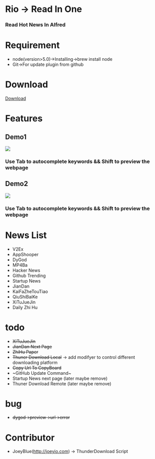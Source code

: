 # Rio -> Read In One
### Read Hot News In Alfred

# Requirement

- node(version>5.0)->Installing->brew install node
- Git->For update plugin from github

# Download

[Download](https://github.com/epirus/rio-alfredworkflow/files/292493/rio.zip)

# Features

## Demo1

![](https://raw.githubusercontent.com/epirus/i/master/rio-demo.gif)

### Use Tab to autocomplete keywords && Shift to preview the webpage
## Demo2

![](https://github.com/epirus/i/blob/master/rio-demo1.gif)

### Use Tab to autocomplete keywords && Shift to preview the webpage

# News List

- V2Ex
- AppShooper
- DyGod
- MP4Ba
- Hacker News
- Github Trending
- Startup News
- JianDan
- KaiFaZheTouTiao
- QiuShiBaiKe
- XiTuJueJin
- Daily Zhi Hu 

# todo

- ~~XiTuJueJin~~
- ~~JianDan Next Page~~
- ~~ZhiHu Paper~~
- ~~Thuner Download Local~~ -> add modifyer to control different downloading platform
- ~~Copy Url To CopyBoard~~
- ~GitHub Update Command~
- Startup News  next page (later maybe remove)
- Thuner Download Remote (later maybe remove)

# bug

- ~~dygod->preview->url->error~~

# Contributor
- JoeyBlue(http://joeyio.com) -> ThunderDownload Script

